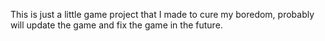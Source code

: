 This is just a little game project that I made to cure my boredom, probably will update the game and fix the game in the future.
